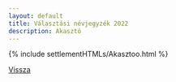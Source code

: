 ```yaml
---
layout: default
title: Választási névjegyzék 2022
description: Akasztó
---
```


{% include settlementHTMLs/Akasztoo.html %}

[Vissza](./)